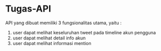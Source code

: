# Tugas-API

API yang dibuat memiliki 3 fungsionalitas utama, yaitu : 
  1. user dapat melihat keseluruhan tweet pada timeline akun pengguna
  2. user dapat melihat detail info akun 
  3. user dapat melihat informasi mention

